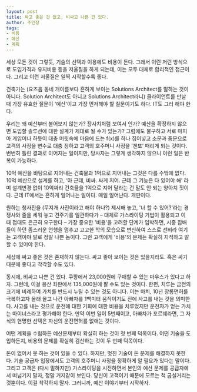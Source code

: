 ```yaml
---
layout: post
title: 싸고 좋은 건 없고, 비싸고 나쁜 건 있다.
author: 주인장
tags:
- 비용
- 예산
- 계획
---
```


세상 모든 것이 그렇듯, 기술의 선택과 이용에도 비용이 든다.
그래서 이런 저런 방식으로 도입가격과 유지비용 등을 저울질을 하게 되는데, 이는 모두 대체로 합리적인 접근이다. 그리고 이런 저울질은 일찍 시작할수록 좋다.

건축가는 (요즈음 동네 개이름보다 흔하게 보이는 Solutions Architect를 말하는 것이 아니다. Solution Architect도 아니고 Solutions Architect라니) 클라이언트를 만날 때 가장 유효한 질문이 '예산'이고 가장 먼저해야 할 질문이기도 하다. IT도 그러 해야 한다. 

우리는 왜 예산부터 불어보지 않는가? 장사치처럼 보여서 인가? 예산을 확정하지 않으면 도입할 솔루션에 대한 설계가 제대로 될 수가 있는가? 그럼에도 불구하고 서로 마피아 게임이나 하듯이 대충 머릿속에 마음에 드는 f(x)를 하나 집어넣고 소문과 풍문으로 고객의 사정을 변수로 대충 정하고 고객의 호주머니 사정을 ‘겐또’ 때리게 되는 것이다. 번번히 틀린 결과로 이어지는 일이지만, 당사자는 그렇게 생각하지 않으니 이런 일은 반복이 가능하다.

10억 예산을 바탕으로 지어내는 건축물과 1억으로 지어내는 그것은 다를 수밖에 없다. 10억 예산으로 설계를 하고, ‘아 근데, 비싸. 싸게 지어. 근데 그 기능은 다 있어야 해’ 라며 설계변경 없이 10억짜리 건축물을 1억으로 지어 달라는 건 말도 안 되는 양아치 짓이다. 근데 IT에서는 흔하게 일어나는 일이다. 매일 일어난다. 개판이다. 

원하는 청사진을 (무지개 사진이라고 해야 하나?) 제시해 놓고, '너 할 수 있어?'라는 경쟁사와 줄을 세워 놓고 견주기를 일관하다가 – 대체로 가스라이팅 기법이 활용되고 이 때 접대도 은근히 요구한다 – 가장 중요한 '비용'을 고려할 단계가 임박하면, 시중 잡배들이 하던 좀스러운 언행을 멈추고 고고한 학의 모습으로 변신하여 스스로 선비라 여기는 고객이야 말로 정말 나쁜 놈이다. 그런 고객에게 '비용'의 문제는 확실히 지적하고 말할 수 있어야 한다.

세상에 싸고 좋은 것은 존재하지 않는다. 싸고 좋아 보이는 것은 있을지라도. 혹은 싸기 때문에 좋다고 착각할 수도 있다.

동시에, 비싸고 나쁜 건 있다. 쿠팡에서 23,000원에 구매할 수 있는 마우스가 있다고 하자. 그런데, 이걸 용산 좌판에서 135,000원에 팔 수도 있는 것이다. 한편, 치루는 금전의 크기에 비례하여 가치를 반드시 누릴 수 있는 것도 아니다. 이는 마치, 10년 장롱면허를 극복하고자 몰래 몰고 나간 아빠차를 1백미터 움직이기도 전에 사고를 내는 것을 의미한다. 사고를 내는 것으로 운전에 대한 기회에 대한 비용을 치루었지만 운전자가 얻는 가치는 마이너스라고 평가해야 한다. 만약 이번 일이 5번째이고, 아빠차가 포르쉐라면, 그 자식의 현명한 선택은 자신의 운전면허를 없애는 것이다.

어떤 계획을 수립하든 예산문제부터 확실히 하는 것이 첫 번째 덕목이다. 어떤 기술을 도입하든지, 비용의 문제를 확실히 검산하는 것이 두 번째 덕목이다.

돈이 없어서 못 하는 것이 있을 수 있다. 하지만, 멋진 기술이 돈 문제를 해결하지 못한다. 기술 공급자 입장에서도 고객의 호주머니 사정을 정확하게 알 필요가 있다는 말이다. 그리고 고객은 (다시 말하지만) 가스라이팅을 시전하면서 본인의 예산 문제를 공급자에서 떠넘기지 말자, 정말 거지같이 보인다. 당신이 고객이기 때문에 모르는 척 굽실거리는 것뿐이다. 이걸 착각하지 말자. 그러니까, 예산 이야기부터 시작하자.